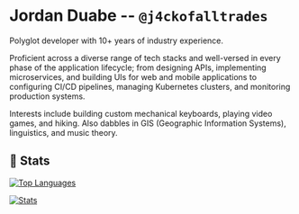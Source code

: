 # Jordan Duabe -- `@j4ckofalltrades`

Polyglot developer with 10+ years of industry experience.

Proficient across a diverse range of tech stacks and well-versed in every phase
of the application lifecycle; from designing APIs, implementing microservices,
and building UIs for web and mobile applications to configuring CI/CD pipelines,
managing Kubernetes clusters, and monitoring production systems.

Interests include building custom mechanical keyboards, playing video games,
and hiking. Also dabbles in GIS (Geographic Information Systems), linguistics,
and music theory.

## :1234: Stats

[![Top Languages](https://gh-stats-j4ckofalltrades.vercel.app/api/top-langs/?username=j4ckofalltrades&custom_title=Languages&layout=compact&hide=html,css,scss,javascript,vim%20script,makefile&theme=transparent&card_width=467)](https://github.com/j4ckofalltrades/gh-stats)

[![Stats](https://gh-stats-j4ckofalltrades.vercel.app/api?username=j4ckofalltrades&show_icons=true&count_private=true&custom_title=GitHub%20Stats&theme=transparent&rank_icon=github)](https://github.com/j4ckofalltrades/gh-stats)

